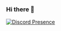 ### Hi there 👋

[![Discord Presence](https://lanyard.cnrad.dev/api/1018290650602553364)](https://discord.com/users/1018290650602553364)
